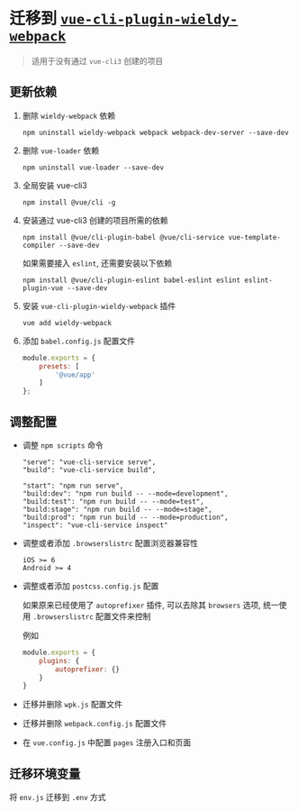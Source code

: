 # 迁移到 [`vue-cli-plugin-wieldy-webpack`](https://github.com/ufologist/vue-cli-plugin-wieldy-webpack)

> 适用于没有通过 `vue-cli3` 创建的项目

## 更新依赖

1. 删除 `wieldy-webpack` 依赖

   ```
   npm uninstall wieldy-webpack webpack webpack-dev-server --save-dev
   ```
2. 删除 `vue-loader` 依赖

   ```
   npm uninstall vue-loader --save-dev
   ```
3. 全局安装 vue-cli3

   ```
   npm install @vue/cli -g
   ```
4. 安装通过 vue-cli3 创建的项目所需的依赖

   ```
   npm install @vue/cli-plugin-babel @vue/cli-service vue-template-compiler --save-dev
   ```

   如果需要接入 `eslint`, 还需要安装以下依赖

   ```
   npm install @vue/cli-plugin-eslint babel-eslint eslint eslint-plugin-vue --save-dev
   ```
5. 安装 `vue-cli-plugin-wieldy-webpack` 插件

   ```
   vue add wieldy-webpack
   ```
6. 添加 `babel.config.js` 配置文件

   ```javascript
   module.exports = {
       presets: [
           '@vue/app'
       ]
   };
   ```

## 调整配置

* 调整 `npm scripts` 命令

  ```
  "serve": "vue-cli-service serve",
  "build": "vue-cli-service build",

  "start": "npm run serve",
  "build:dev": "npm run build -- --mode=development",
  "build:test": "npm run build -- --mode=test",
  "build:stage": "npm run build -- --mode=stage",
  "build:prod": "npm run build -- --mode=production",
  "inspect": "vue-cli-service inspect"
  ```
* 调整或者添加 `.browserslistrc` 配置浏览器兼容性

  ```
  iOS >= 6
  Android >= 4
  ```
* 调整或者添加 `postcss.config.js` 配置

  如果原来已经使用了 `autoprefixer` 插件, 可以去除其 `browsers` 选项, 统一使用 `.browserslistrc` 配置文件来控制

  例如
  ```javascript
  module.exports = {
      plugins: {
          autoprefixer: {}
      }
  }
  ```
* 迁移并删除 `wpk.js` 配置文件
* 迁移并删除 `webpack.config.js` 配置文件
* 在 `vue.config.js` 中配置 `pages` 注册入口和页面

## 迁移环境变量

将 `env.js` 迁移到 `.env` 方式